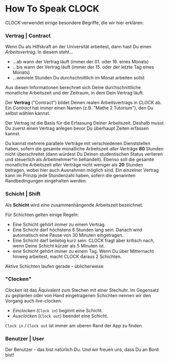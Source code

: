 # How To Speak CLOCK

CLOCK verwendet einige besondere Begriffe, die wir hier erklären:

### Vertrag | Contract

Wenn Du als Hilfskraft an der Universität arbeitest, dann hast Du einen _Arbeitsvertrag_. 
In diesem steht... 

* ...ab wann der Vertrag läuft (immer der 01. oder 16. eines Monats)
* ...bis wann der Vertrag läuft (immer der 15. oder der letzte Tag eines Monats)
* ...wieviele Stunden Du _durchschnittlich_ im Monat arbeiten sollst

Aus diesen Informationen berechnet sich Deine durchschnittliche monatliche Arbeitszeit und der Zeitraum, in dem Dein Vertrag läuft.

Der **Vertrag** ("Contract") bildet Deinen realen Arbeitsvertrags in CLOCK ab. 
Ein _Contract_ hat immer einen Namen (z.B. "Mathe 2 Tutorium"), den Du selbst wählen kannst. 

Der Vertrag ist die Basis für die Erfassung Deiner Arbeitszeit. Deshalb musst Du zuerst einen Vertrag anlegen bevor Du überhaupt Zeiten erfassen kannst.

Du kannst mehrere parallele Verträge mit verschiedenen Dienststellen haben, sofern die gesamte monatliche Arbeitszeit _aller_ Verträge **80** Stunden nicht überschreitet (dann würdest Du Deinen studentischen Status verlieren und steuerlich als Arbeitnehmer*in behandelt).
Ebenso soll die gesamte monatliche Arbeitszeit _aller_ Verträge nicht weniger als **20** Stunden betragen, wobei hier auch Ausnahmen möglich sind. 
Ein einzelner Vertrag kann im Prinzip jede Stundenzahl haben, sofern die genannten Randbedingungen eingehalten werden.

### Schicht |  Shift

Als **Schicht** wird eine zusammenhängende Arbeitszeit bezeichnet. 

Für Schichten gelten einige Regeln:

* Eine Schicht gehört immer zu einem Vertrag.
* Eine Schicht darf höchstens 6 Stunden lang sein. Danach wird automatisch eine Pause von 30 Minuten eingetragen.
* Eine Schicht darf beliebig kurz sein. CLOCK fragt aber kritisch nach, wenn Deine Schicht kürzer als 5 Minuten ist.
* eine Schicht gehört immer zu einem Tag. Wenn Du über Mitternacht hinweg arbeitest, macht CLOCK daraus 2 Schichten.
            
_Aktive_ Schichten laufen gerade - üblicherweise 
            
### "Clocken"

_Clocken_ ist das Äquivalent zum Stechen mit einer Stechuhr. Im Gegensatz zu geplanten oder von Hand eingetragenen Schichten nennen wir den Vorgang auch _live_-clocken.
* _Einclocken_ (`Clock in`) beginnt eine Schicht.
* _Ausclocken_ (`Clock out`) beendet eine Schicht.

`Clock in` / `Clock out` ist immer am oberen Rand der App zu finden.

### Benutzer | User 

Der Benutzer - das bist natürlich Du. Und wir freuen uns, dass Du an Bord bist! 

 